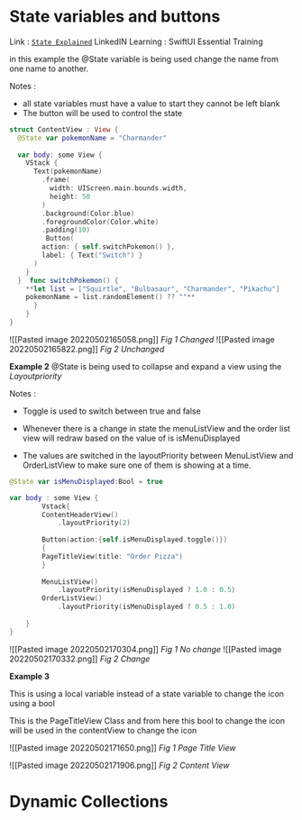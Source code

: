 # State variables and buttons
Link : [`State Explained`](https://martinlasek.medium.com/swiftui-understanding-state-8afa23fd9f1f)
LinkedIN Learning :   SwiftUI Essential Training 

in this example the @State variable is being used change the name from one name to another. 

 Notes : 
  - all state variables must have a value to start they cannot be left blank
  - The button will be used to control the state 

``` Swift
struct ContentView : View {  
  @State var pokemonName = "Charmander" 
   
  var body: some View {  
    VStack {  
      Text(pokemonName)  
        .frame(  
          width: UIScreen.main.bounds.width,  
          height: 50  
        )  
        .background(Color.blue)  
        .foregroundColor(Color.white)  
        .padding(10)      
         Button(  
        action: { self.switchPokemon() },  
        label: { Text("Switch") }  
      )  
    }  
  }  func switchPokemon() {  
    **let list = ["Squirtle", "Bulbasaur", "Charmander", "Pikachu"]  
    pokemonName = list.randomElement() ?? ""**  
	  }  
	}
}
```

![[Pasted image 20220502165058.png]]
*Fig 1 Changed*
![[Pasted image 20220502165822.png]]
*Fig 2 Unchanged*


**Example 2**
@State is being used to collapse and expand  a view using the *Layoutpriority*

Notes : 
-  Toggle is used to switch between true and false 
- Whenever there is a change in state the menuListView and the order list view will  redraw based on the value of is isMenuDisplayed 

- The values are switched in the layoutPriority between MenuListView and OrderListView to make sure one of them is showing at a time. 
``` Swift
@State var isMenuDisplayed:Bool = true

var body : some View {
		Vstack{
		ContentHeaderView()
			.layoutPriority(2)
			
		Button(action:{self.isMenuDisplayed.toggle()})
		{
		PageTitleView(title: "Order Pizza")
		}
		
		MenuListView()
			.layoutPriority(isMenuDisplayed ? 1.0 : 0.5)
		OrderListView()
			.layoutPriority(isMenuDisplayed ? 0.5 : 1.0)
		
	}
}
```

![[Pasted image 20220502170304.png]]
*Fig 1 No change*
![[Pasted image 20220502170332.png]]
*Fig 2 Change*

**Example 3**

This is using a local variable instead of a state variable to change the icon using a bool

This is the PageTitleView Class and from here this bool to change the icon will be used in the contentView to change the icon 

![[Pasted image 20220502171650.png]]
*Fig 1 Page Title View*

![[Pasted image 20220502171906.png]]
*Fig 2 Content View*


# Dynamic Collections 


